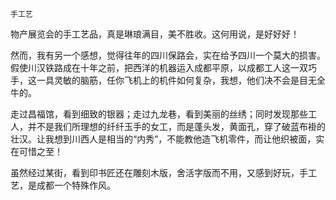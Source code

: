     手工艺 

   物产展览会的手工艺品，真是琳琅满目，美不胜收。这何用说，是好好好！

   然而，我有另一个感想，觉得往年的四川保路会，实在给予四川一个莫大的损害。假使川汉铁路成在十年之前，把西洋的机器运入成都平原，以成都工人这一双巧手，这一具灵敏的脑筋，任你飞机上的机件如何复杂，我想，他们决不会是目无全牛的。

   走过昌福馆，看到细致的银器；走过九龙巷，看到美丽的丝绣；同时发现那些工人，并不是我们所理想的纤纤玉手的女工，而是蓬头发，黄面孔，穿了破蓝布褂的壮汉。让我想到川西人是相当的“内秀”，不能教他造飞机零件，而让他织被面，实在可惜之至！

   虽然经过某街，看到印书匠还在雕刻木版，舍活字版而不用，又感到好玩，手工艺，是成都一个特殊作风。

